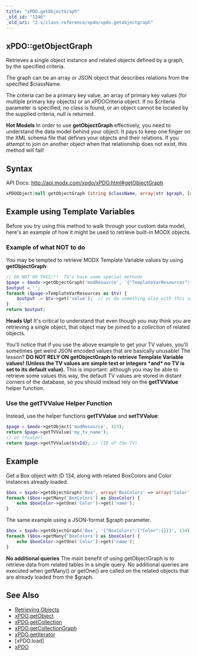 ```yaml
---
title: "xPDO.getObjectGraph"
_old_id: "1246"
_old_uri: "2.x/class-reference/xpdo/xpdo.getobjectgraph"
---
```


## xPDO::getObjectGraph

Retrieves a single object instance and related objects defined by a graph, by the specified criteria.

The graph can be an array or JSON object that describes relations from the specified $className.

The criteria can be a primary key value, an array of primary key values (for multiple primary key objects) or an xPDOCriteria object. If no $criteria parameter is specified, no class is found, or an object cannot be located by the supplied criteria, null is returned.

**Hot Models** 
 In order to use **getObjectGraph** effectively, you need to understand the data model behind your object. It pays to keep one finger on the XML schema file that defines your objects and their relations. If you attempt to join on another object when that relationship does not exist, this method will fail!

## Syntax

API Docs: <http://api.modx.com/xpdo/xPDO.html#getObjectGraph>

``` php
xPDOObject|null getObjectGraph (string $className, array|str $graph, [xPDOCriteria|array|str|int $criteria = null], [bool|int $cacheFlag = true])
```

## Example using Template Variables

Before you try using this method to walk through your custom data model, here's an example of how it might be used to retrieve built-in MODX objects.

### Example of what NOT to do

You may be tempted to retrieve MODX Template Variable values by using **getObjectGraph**:

``` php
// DO NOT DO THIS!!!  TV's have some special methods
$page = $modx->getObjectGraph('modResource', '{"TemplateVarResources":{}}',123);
$output = '';
foreach ($page->TemplateVarResources as $tv) {
    $output .= $tv->get('value');  // or do something else with this value
}
return $output;
```

**Heads Up!** 
 It's critical to understand that even though you may think you are retrieving a single object, that object may be joined to a _collection_ of related objects.

You'll notice that if you use the above example to get your TV values, you'll sometimes get weird JSON encoded values that are basically unusable! The lesson? **DO NOT RELY ON getObjectGraph to retrieve Template Variable values! (Unless the TV values are simple text or integers \*and\* no TV is set to its default value).** This is important: although you may be able to retrieve some values this way, the default TV values are stored in distant corners of the database, so you should instead rely on the **getTVValue** helper function.

### Use the getTVValue Helper Function

Instead, use the helper functions **getTVValue** and **setTVValue**:

``` php
$page = $modx->getObject('modResource', 123);
return $page->getTVValue('my_tv_name');
// or (faster)
return $page->getTVValue($tvId); // (ID of the TV)
```

## Example

Get a Box object with ID 134, along with related BoxColors and Color instances already loaded.

``` php
$box = $xpdo->getObjectGraph('Box', array('BoxColors' => array('Color' => array())), 134);
foreach ($box->getMany('BoxColors') as $boxColor) {
    echo $boxColor->getOne('Color')->get('name');
}
```

The same example using a JSON-format $graph parameter.

``` php
$box = $xpdo->getObjectGraph('Box', '{"BoxColors":{"Color":{}}}', 134);
foreach ($box->getMany('BoxColors') as $boxColor) {
    echo $boxColor->getOne('Color')->get('name');
}
```

**No additional queries** 
 The main benefit of using getObjectGraph is to retrieve data from related tables in a single query. No additional queries are executed when getMany() or getOne() are called on the related objects that are already loaded from the $graph.

## See Also

- [Retrieving Objects](extending-modx/xpdo/retrieving-objects "Retrieving Objects")
- [xPDO.getObject](extending-modx/xpdo/class-reference/xpdo/xpdo.getobject "xPDO.getObject")
- [xPDO.getCollection](extending-modx/xpdo/class-reference/xpdo/xpdo.getcollection "xPDO.getCollection")
- [xPDO.getCollectionGraph](extending-modx/xpdo/class-reference/xpdo/xpdo.getcollectiongraph "xPDO.getCollectionGraph")
- [xPDO.getIterator](extending-modx/xpdo/class-reference/xpdo/xpdo.getiterator "xPDO.getIterator")
- \[xPDO.load\]
- [xPDO](extending-modx/xpdo "xPDO")